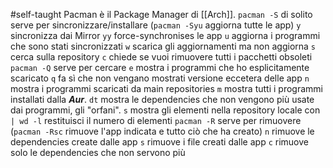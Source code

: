 #self-taught 
Pacman è il Package Manager di [[Arch]].
`pacman -S` di solito serve per sincronizzare/installare (`pacman -Syu` aggiorna tutte le app)
	`y` sincronizza dai Mirror
	`yy` force-synchronises le app
	`u` aggiorna i programmi che sono stati sincronizzati
	`w` scarica gli aggiornamenti ma non aggiorna
	`s` cerca sulla repository
	`c` chiede se vuoi rimuovere tutti i pacchetti obsoleti
`pacman -Q` serve per cercare
	`e` mostra i programmi che ho esplicitamente scaricato
	`q` fa sì che non vengano mostrati versione eccetera delle app
	`n` mostra i programmi scaricati da main repositories
	`m` mostra tutti i programmi installati dalla ___Aur___.
	`dt` mostra le dependencies che non vengono più usate dai programmi, gli "orfani".
	`s` mostra gli elementi nella repository locale
	con `| wd -l` restituisci il numero di elementi
`pacman -R` serve per rimuovere (`pacman -Rsc` rimuove l'app indicata e tutto ciò che ha creato)
	`n` rimuove le dependencies create dalle app
	`s` rimuove i file creati dalle app
	`c` rimuove solo le dependencies che non servono più
